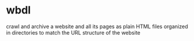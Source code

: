 # wbdl

crawl and archive a website and all its pages as plain HTML files organized
in directories to match the URL structure of the website
